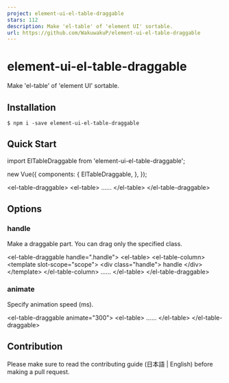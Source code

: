 ```yaml
---
project: element-ui-el-table-draggable
stars: 112
description: Make 'el-table' of 'element UI' sortable.
url: https://github.com/WakuwakuP/element-ui-el-table-draggable
---
```


element-ui-el-table-draggable
=============================

Make 'el-table' of 'element UI' sortable.

Installation
------------

```
$ npm i -save element-ui-el-table-draggable
```

Quick Start
-----------

import ElTableDraggable from 'element-ui-el-table-draggable';

new Vue({
  components: {
    ElTableDraggable,
  },
});

<el-table-draggable\>
  <el-table\>
    ......
  </el-table\>
</el-table-draggable\>

Options
-------

### handle

Make a draggable part. You can drag only the specified class.

<el-table-draggable handle\=".handle"\>
  <el-table\>
    <el-table-column\>
      <template slot-scope\="scope"\>
        <div class\="handle"\>
          handle
        </div\>
      </template\>
    </el-table-column\>
    ......
  </el-table\>
</el-table-draggable\>

### animate

Specify animation speed (ms).

<el-table-draggable animate\="300"\>
  <el-table\>
    ......
  </el-table\>
</el-table-draggable\>

Contribution
------------

Please make sure to read the contributing guide (日本語 | English) before making a pull request.
